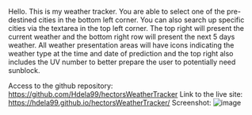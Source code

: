 Hello. This is my weather tracker. You are able to select one of the pre-destined cities in the bottom left corner. You can also search up specific cities via the textarea in the top left corner. The top right will present the current weather and the bottom right row will present the next 5 days weather. All weather presentation areas will have icons indicating the weather type at the time and date of prediction and the top right also includes the UV number to better prepare the user to potentially need sunblock. 

Access to the github repository: https://github.com/Hdela99/hectorsWeatherTracker
Link to the live site: https://hdela99.github.io/hectorsWeatherTracker/
Screenshot: ![image](https://user-images.githubusercontent.com/105886672/181173765-e467e18e-9cf6-4ac4-bac1-dc361dfd820c.png)

